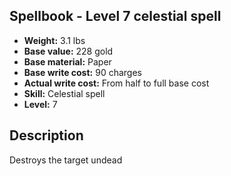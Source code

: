 ## Spellbook - Level 7 celestial spell

- **Weight:** 3.1 lbs
- **Base value:** 228 gold
- **Base material:** Paper
- **Base write cost:** 90 charges
- **Actual write cost:** From half to full base cost
- **Skill:** Celestial spell
- **Level:** 7

## Description

Destroys the target undead
